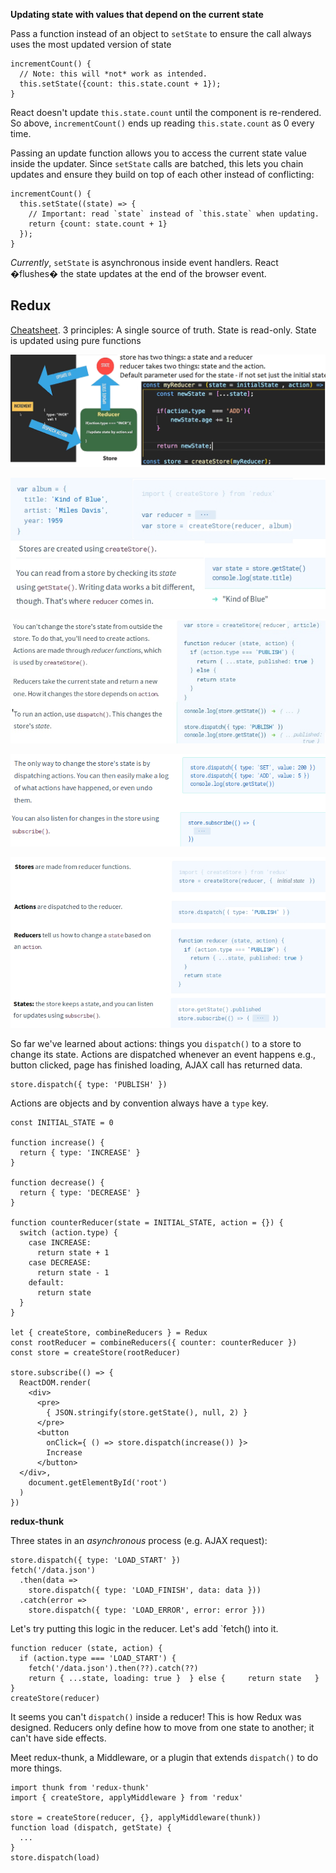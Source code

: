 **Updating state with values that depend on the current state**

Pass a function instead of an object to `setState` to ensure the call always uses the most updated version of state

    incrementCount() {
      // Note: this will *not* work as intended.
      this.setState({count: this.state.count + 1});
    }

React doesn't update `this.state.count` until the component is re-rendered.
So above, `incrementCount()` ends up reading `this.state.count` as 0 every time.

Passing an update function allows you to access the current state value inside the updater. Since `setState` calls are batched, this lets you chain updates and ensure they build on top of each other instead of conflicting:

    incrementCount() {
      this.setState((state) => {
        // Important: read `state` instead of `this.state` when updating.
        return {count: state.count + 1}
      });
    }

*Currently*, `setState` is asynchronous inside event handlers. React �flushes� the state updates at the end of the browser event.

Redux
-----
[Cheatsheet](https://devhints.io/redux). 3 principles: A single source of truth. State is read-only. State is updated using pure functions


![](../images/redux.png)

![](../images/redux1a.jpg)

![](../images/redux2a.jpg)

![](../images/redux_disp_actions.png)

![](../images/redux3a.jpg)

So far we've learned about actions: things you `dispatch()` to a store to change its state.
Actions are dispatched whenever an event happens e.g., button clicked, page has finished loading, AJAX call has returned data.

    store.dispatch({ type: 'PUBLISH' })

Actions are objects and by convention always have a `type` key.

    const INITIAL_STATE = 0

    function increase() {
      return { type: 'INCREASE' }
    }

    function decrease() {
      return { type: 'DECREASE' }
    }

    function counterReducer(state = INITIAL_STATE, action = {}) {
      switch (action.type) {
        case INCREASE:
          return state + 1
        case DECREASE:
          return state - 1
        default:
          return state
      }
    }

    let { createStore, combineReducers } = Redux
    const rootReducer = combineReducers({ counter: counterReducer })
    const store = createStore(rootReducer)

    store.subscribe(() => {
      ReactDOM.render(
        <div>
          <pre>
            { JSON.stringify(store.getState(), null, 2) }
          </pre>
          <button
            onClick={ () => store.dispatch(increase()) }>
            Increase
          </button>
      </div>,
        document.getElementById('root')
      )
    })



**redux-thunk**

Three states in an *asynchronous* process (e.g. AJAX request):

    store.dispatch({ type: 'LOAD_START' })
    fetch('/data.json')
      .then(data =>
        store.dispatch({ type: 'LOAD_FINISH', data: data }))
      .catch(error =>
        store.dispatch({ type: 'LOAD_ERROR', error: error }))

Let's try putting this logic in the reducer. Let's add `fetch() into it.

    function reducer (state, action) {
      if (action.type === 'LOAD_START') {
        fetch('/data.json').then(??).catch(??)
        return { ...state, loading: true }  } else {     return state   } }
    createStore(reducer)

It seems you can't `dispatch()` inside a reducer! This is how Redux was designed. Reducers only define how to move from one state to another; it can't have side effects.

Meet redux-thunk, a Middleware, or a plugin that extends `dispatch()` to do more things.

    import thunk from 'redux-thunk'
    import { createStore, applyMiddleware } from 'redux'

    store = createStore(reducer, {}, applyMiddleware(thunk))
    function load (dispatch, getState) {
      ...
    }
    store.dispatch(load)


